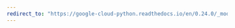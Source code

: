 ```yaml
---
redirect_to: "https://google-cloud-python.readthedocs.io/en/0.24.0/_modules/google/cloud/vision/feature.html"
---
```

